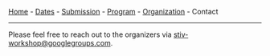 [Home](index.md) - [Dates](dates.md) - [Submission](submission.md) - [Program](program.md) - [Organization](organization.md) - Contact

---

Please feel free to reach out to the organizers via [stiv-workshop@googlegroups.com](mailto:stiv-workshop@googlegroups.com).
